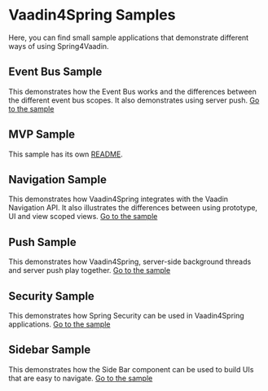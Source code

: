 Vaadin4Spring Samples
=====================

Here, you can find small sample applications that demonstrate different ways of using Spring4Vaadin.

## Event Bus Sample ##

This demonstrates how the Event Bus works and the differences between the different event bus scopes. It also demonstrates
using server push. [Go to the sample](eventbus-sample)

## MVP Sample ##

This sample has its own [README](mvp-sample/README.md).

## Navigation Sample ##

This demonstrates how Vaadin4Spring integrates with the Vaadin Navigation API. It also illustrates the differences between using prototype, UI and view scoped views. [Go to the sample](navigation-sample)

## Push Sample ##

This demonstrates how Vaadin4Spring, server-side background threads and server push play together. [Go to the sample](push-sample)

## Security Sample ##

This demonstrates how Spring Security can be used in Vaadin4Spring applications. [Go to the sample](security-sample)

## Sidebar Sample ##

This demonstrates how the Side Bar component can be used to build UIs that are easy to navigate. [Go to the sample](sidebar-sample)
